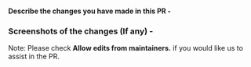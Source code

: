 #### Describe the changes you have made in this PR -


### Screenshots of the changes (If any) -

Note: Please check **Allow edits from maintainers.** if you would like us to assist in the PR.

